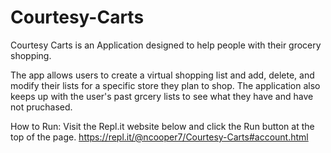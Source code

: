 # Courtesy-Carts
Courtesy Carts is an Application designed to help people with their grocery shopping.

The app allows users to create a virtual shopping list and add, delete, and modify their lists for a specific store they plan to shop.
The application also keeps up with the user's past grcery lists to see what they have and have not pruchased.

How to Run:
Visit the Repl.it website below and click the Run button at the top of the page.
https://repl.it/@ncooper7/Courtesy-Carts#account.html
